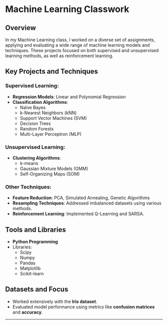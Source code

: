 # Machine Learning Classwork  

## Overview

In my Machine Learning class, I worked on a diverse set of assignments, applying and evaluating a wide range of machine learning models and techniques. These projects focused on both supervised and unsupervised learning methods, as well as reinforcement learning.

## Key Projects and Techniques

### Supervised Learning:
- **Regression Models**: Linear and Polynomial Regression
- **Classification Algorithms**: 
  - Naïve Bayes  
  - k-Nearest Neighbors (kNN)  
  - Support Vector Machines (SVM)  
  - Decision Trees  
  - Random Forests  
  - Multi-Layer Perceptron (MLP)  

### Unsupervised Learning:
- **Clustering Algorithms**:  
  - k-means  
  - Gaussian Mixture Models (GMM)  
  - Self-Organizing Maps (SOM)  

### Other Techniques:
- **Feature Reduction**: PCA, Simulated Annealing, Genetic Algorithms  
- **Resampling Techniques**: Addressed imbalanced datasets using various methods.  
- **Reinforcement Learning**: Implemented Q-Learning and SARSA.  

## Tools and Libraries

- **Python Programming**  
- Libraries:  
  - Scipy  
  - Numpy  
  - Pandas  
  - Matplotlib  
  - Scikit-learn  

## Datasets and Focus

- Worked extensively with the **Iris dataset**.  
- Evaluated model performance using metrics like **confusion matrices** and **accuracy**.

---
